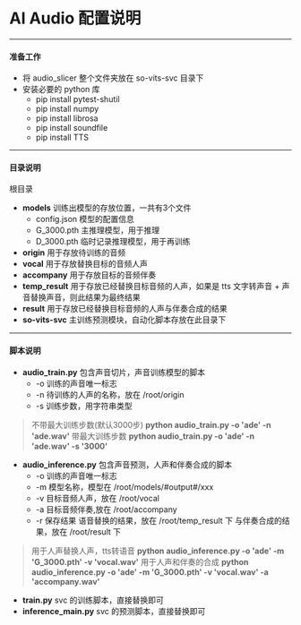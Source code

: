 # AI Audio 配置说明

---
#### 准备工作

 * 将 audio_slicer 整个文件夹放在 so-vits-svc 目录下
 * 安装必要的 python 库
   * pip install pytest-shutil
   * pip install numpy
   * pip install librosa
   * pip install soundfile
   * pip install TTS

---
#### 目录说明
根目录
* <strong>models</strong> 
训练出模型的存放位置，一共有3个文件
    * config.json 模型的配置信息
    * G_3000.pth 主推理模型，用于推理
    * D_3000.pth 临时记录推理模型，用于再训练
* <strong>origin</strong> 
用于存放待训练的音频
* <strong>vocal</strong> 
用于存放替换目标的音频人声
* <strong>accompany</strong> 
用于存放目标的音频伴奏
* <strong>temp_result</strong> 
用于存放已经替换目标音频的人声，如果是 tts 文字转声音 + 声音替换声音，则此结果为最终结果
* <strong>result</strong> 
用于存放已经替换目标音频的人声与伴奏合成的结果
* <strong>so-vits-svc</strong> 
主训练预测模块，自动化脚本存放在此目录下


---
#### 脚本说明
* <strong>audio_train.py</strong> 
包含声音切片，声音训练模型的脚本
    * -o 训练的声音唯一标志
    * -n 待训练的人声的名称，放在 /root/origin 
    * -s 训练步数，用字符串类型

> 不带最大训练步数(默认3000步)
 <strong>python audio_train.py -o 'ade' -n 'ade.wav'</strong>
 带最大训练步数
 <strong>python audio_train.py -o 'ade' -n 'ade.wav' -s '3000'</strong>
* <strong>audio_inference.py</strong> 
包含声音预测，人声和伴奏合成的脚本
    * -o 训练的声音唯一标志
    * -m 模型名称，模型在 /root/models/#output#/xxx
    * -v 目标音频人声，放在 /root/vocal 
    * -a 目标音频伴奏,放在 /root/accompany 
    * -r 保存结果
    语音替换的结果，放在 /root/temp_result 下
    与伴奏合成的结果，放在 /root/result 下

> 用于人声替换人声，tts转语音
 <strong>python audio_inference.py -o 'ade' -m 'G_3000.pth' -v 'vocal.wav'</strong>
 用于人声和伴奏的合成
 <strong>python audio_inference.py -o 'ade' -m 'G_3000.pth' -v 'vocal.wav' -a 'accompany.wav'</strong>
* <strong>train.py</strong> 
svc 的训练脚本，直接替换即可
* <strong>inference_main.py</strong> 
svc 的预测脚本，直接替换即可

